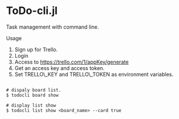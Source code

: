 # ToDo-cli.jl

Task management with command line.

Usage
1. Sign up for Trello.
2. Login
3. Access to https://trello.com/1/appKey/generate
4. Get an access key and access token.
5. Set TRELLO\\_KEY and TRELLO\\_TOKEN as environment variables.


```

# dispaly board list.
$ todocli board show

# display list show
$ todocli list show <board_name> --card true

```
